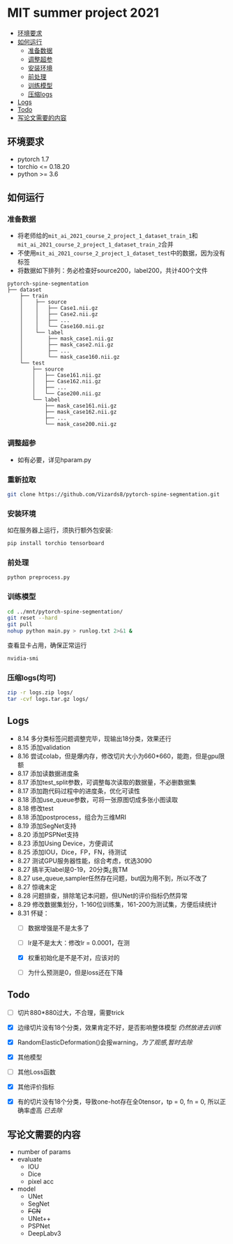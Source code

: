 # MIT summer project 2021


* [环境要求](#环境要求)
* [如何运行](#如何运行)
    * [准备数据](#准备数据)
    * [调整超参](#调整超参)
    * [安装环境](#安装环境)
    * [前处理](#前处理)
    * [训练模型](#训练模型)
    * [压缩logs](#压缩logs)
* [Logs](#Logs)
* [Todo](#Todo)
* [写论文需要的内容](#写论文需要的内容)


## 环境要求
* pytorch 1.7
* torchio <= 0.18.20
* python >= 3.6


## 如何运行
### 准备数据
* 将老师给的`mit_ai_2021_course_2_project_1_dataset_train_1`和`mit_ai_2021_course_2_project_1_dataset_train_2`合并
* 不使用`mit_ai_2021_course_2_project_1_dataset_test`中的数据，因为没有标签
* 将数据如下排列：务必检查好source200，label200，共计400个文件
```
pytorch-spine-segmentation
├── dataset
    ├── train
    │    ├── source
    │    │   ├── Case1.nii.gz
    │    │   ├── Case2.nii.gz
    │    │   ├── ...
    │    │   └── Case160.nii.gz
    │    └── label
    │        ├── mask_case1.nii.gz
    │        ├── mask_case2.nii.gz
    │        ├── ...
    │        └── mask_case160.nii.gz
    └── test
        ├── source
        │   ├── Case161.nii.gz
        │   ├── Case162.nii.gz
        │   ├── ...
        │   └── Case200.nii.gz
        └── label
            ├── mask_case161.nii.gz
            ├── mask_case162.nii.gz
            ├── ...
            └── mask_case200.nii.gz
```

### 调整超参
* 如有必要，详见hparam.py

### 重新拉取
```bash
git clone https://github.com/Vizards8/pytorch-spine-segmentation.git
```

### 安装环境
如在服务器上运行，须执行额外包安装:
```bash
pip install torchio tensorboard
```

### 前处理
```bash
python preprocess.py
```

### 训练模型
```bash
cd ../mnt/pytorch-spine-segmentation/
git reset --hard
git pull
nohup python main.py > runlog.txt 2>&1 &
```
查看显卡占用，确保正常运行
```bash
nvidia-smi
```

### 压缩logs(均可)
```bash
zip -r logs.zip logs/
tar -cvf logs.tar.gz logs/
```

## Logs
* 8.14 多分类标签问题调整完毕，现输出18分类，效果还行
* 8.15 添加validation
* 8.16 尝试colab，但是爆内存，修改切片大小为660*660，能跑，但是gpu限额
* 8.17 添加读数据进度条
* 8.17 添加test_split参数，可调整每次读取的数据量，不必删数据集
* 8.17 添加跑代码过程中的进度条，优化可读性
* 8.18 添加use_queue参数，可将一张原图切成多张小图读取
* 8.18 修改test
* 8.18 添加postprocess，组合为三维MRI
* 8.19 添加SegNet支持
* 8.20 添加PSPNet支持
* 8.23 添加Using Device，方便调试
* 8.25 添加IOU，Dice，FP，FN，待测试
* 8.27 测试GPU服务器性能，综合考虑，优选3090
* 8.27 搞半天label是0-19，20分类¿我TM
* 8.27 use_queue,sampler任然存在问题，but因为用不到，所以不改了
* 8.27 惊魂未定
* 8.28 问题排查，排除笔记本问题，但UNet的评价指标仍然异常
* 8.29 修改数据集划分，1-160位训练集，161-200为测试集，方便后续统计
* 8.31 怀疑：
    - [ ] 数据增强是不是太多了
    - [ ] lr是不是太大：修改lr = 0.0001，在测
    - [x] 权重初始化是不是不对，应该对的
    - [ ] 为什么预测是0，但是loss还在下降


## Todo
- [ ] 切片880*880过大，不合理，需要trick
- [x] 边缘切片没有18个分类，效果肯定不好，是否影响整体模型 *仍然放进去训练*
- [x] RandomElasticDeformation()会报warning，*为了观感,暂时去除*
- [x] 其他模型
- [ ] 其他Loss函数
- [x] 其他评价指标
- [x] 有的切片没有18个分类，导致one-hot存在全0tensor，tp = 0, fn = 0, 所以正确率虚高 *已去除*


## 写论文需要的内容
* number of params
* evaluate
    * IOU
    * Dice
    * pixel acc
* model
    * UNet
    * SegNet
    * ~~FCN~~
    * UNet++
    * PSPNet
    * DeepLabv3